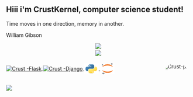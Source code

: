 ## Hiii i'm CrustKernel, computer science student!
Time moves in one direction, memory in another.

William Gibson
    
<div align="center">
  <a href="https://github.com/CrustKernel">
  <img height="400em" src="https://github-readme-stats.vercel.app/api?username=CrustKernel&show_icons=true&theme=synthwave&include_all_commits=true&count_private=true"/><br>
  <img height="400em" src="https://github-readme-stats.vercel.app/api/top-langs/?username=CrustKernel&theme=synthwave&show_icons=true)](https://github.com/CrustKernel/github-readme-stats"/>
</div>


<div style="display: inline_block"><br>
  <img align="center" alt="Crust -Flask" height="30" width="40" src="https://cdn.jsdelivr.net/gh/devicons/devicon/icons/flask/flask-original.svg">
  <img align="center" alt="Crust -Django" height="30" width="40" src="https://cdn.jsdelivr.net/gh/devicons/devicon/icons/django/django-plain.svg">
  <img align="center" alt="Crust-Python" height="30" width="40" src="https://raw.githubusercontent.com/devicons/devicon/master/icons/python/python-original.svg">
  <img align="center" alt="Crust-Jupyter" height="30" width="40" src="https://raw.githubusercontent.com/devicons/devicon/master/icons/jupyter/jupyter-original.svg">
  
  <img align="right" alt="Crust-pic" height="150" style="border-radius:50px;" src="https://i.imgur.com/D1hsntT.png?width=676&height=676">
</div>
  
  ##
 
<div> 
  <a href = "mailto:juniorryuk@gmail.com"><img src="https://img.shields.io/badge/-Gmail-%23333?style=for-the-badge&logo=gmail&logoColor=white" target="_blank"></a>
    
</div>
